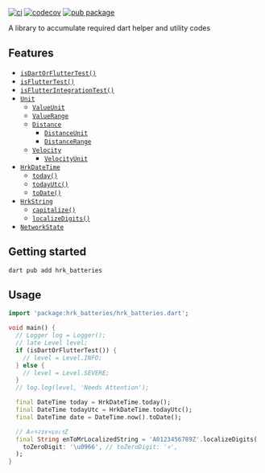 [![ci](https://github.com/hrishikesh-kadam/hrk_batteries.dart/actions/workflows/ci.yaml/badge.svg)](https://github.com/hrishikesh-kadam/hrk_batteries.dart/actions/workflows/ci.yaml)
[![codecov](https://codecov.io/gh/hrishikesh-kadam/hrk_batteries.dart/branch/main/graph/badge.svg)](https://codecov.io/gh/hrishikesh-kadam/hrk_batteries.dart)
[![pub package](https://img.shields.io/pub/v/hrk_batteries.svg)](https://pub.dev/packages/hrk_batteries)

A library to accumulate required dart helper and utility codes

## Features

- [`isDartOrFlutterTest()`]
- [`isFlutterTest()`]
- [`isFlutterIntegrationTest()`]
- [`Unit`]
  - [`ValueUnit`]
  - [`ValueRange`]
  - [`Distance`]
    - [`DistanceUnit`]
    - [`DistanceRange`]
  - [`Velocity`]
    - [`VelocityUnit`]
- [`HrkDateTime`]
  - [`today()`]
  - [`todayUtc()`]
  - [`toDate()`]
- [`HrkString`]
  - [`capitalize()`]
  - [`localizeDigits()`]
- [`NetworkState`]

## Getting started

```console
dart pub add hrk_batteries
```

## Usage

```dart
import 'package:hrk_batteries/hrk_batteries.dart';

void main() {
  // Logger log = Logger();
  // late Level level;
  if (isDartOrFlutterTest()) {
    // level = Level.INFO;
  } else {
    // level = Level.SEVERE;
  }
  // log.log(level, 'Needs Attention');

  final DateTime today = HrkDateTime.today();
  final DateTime todayUtc = HrkDateTime.todayUtc();
  final DateTime date = DateTime.now().toDate();

  // A०१२३४५६७८९Z
  final String enToMrLocalizedString = 'A0123456789Z'.localizeDigits(
    toZeroDigit: '\u0966', // toZeroDigit: '०',
  );
}
```

[`isDartOrFlutterTest()`]: https://pub.dev/documentation/hrk_batteries/latest/hrk_batteries/isDartOrFlutterTest.html
[`isFlutterTest()`]: https://pub.dev/documentation/hrk_batteries/latest/hrk_batteries/isFlutterTest.html
[`isFlutterIntegrationTest()`]: https://pub.dev/documentation/hrk_batteries/latest/hrk_batteries/isFlutterIntegrationTest.html
[`Unit`]: https://pub.dev/documentation/hrk_batteries/latest/hrk_batteries/Unit-class.html
[`ValueUnit`]: https://pub.dev/documentation/hrk_batteries/latest/hrk_batteries/ValueUnit-class.html
[`ValueRange`]: https://pub.dev/documentation/hrk_batteries/latest/hrk_batteries/ValueRange-class.html
[`Distance`]: https://pub.dev/documentation/hrk_batteries/latest/hrk_batteries/Distance.html
[`DistanceUnit`]: https://pub.dev/documentation/hrk_batteries/latest/hrk_batteries/DistanceUnit-class.html
[`DistanceRange`]: https://pub.dev/documentation/hrk_batteries/latest/hrk_batteries/DistanceRange.html
[`Velocity`]: https://pub.dev/documentation/hrk_batteries/latest/hrk_batteries/Velocity.html
[`VelocityUnit`]: https://pub.dev/documentation/hrk_batteries/latest/hrk_batteries/VelocityUnit-class.html
[`HrkDateTime`]: lib/src/extension/date_time.dart
[`today()`]: https://pub.dev/documentation/hrk_batteries/latest/hrk_batteries/HrkDateTime/today.html
[`todayUtc()`]: https://pub.dev/documentation/hrk_batteries/latest/hrk_batteries/HrkDateTime/todayUtc.html
[`toDate()`]: https://pub.dev/documentation/hrk_batteries/latest/hrk_batteries/HrkDateTime/toDate.html
[`HrkString`]: https://pub.dev/documentation/hrk_batteries/latest/hrk_batteries/HrkString.html
[`capitalize()`]: https://pub.dev/documentation/hrk_batteries/latest/hrk_batteries/HrkString/capitalize.html
[`localizeDigits()`]: https://pub.dev/documentation/hrk_batteries/latest/hrk_batteries/HrkString/localizeDigits.html
[`NetworkState`]: https://pub.dev/documentation/hrk_batteries/latest/hrk_batteries/NetworkState.html
